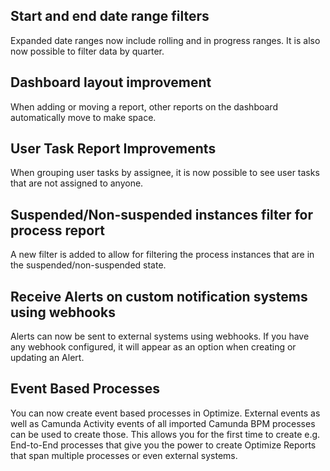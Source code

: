 ## Start and end date range filters

Expanded date ranges now include rolling and in progress ranges. It is also now possible to filter data by quarter.

## Dashboard layout improvement

When adding or moving a report, other reports on the dashboard automatically move to make space.

## User Task Report Improvements

When grouping user tasks by assignee, it is now possible to see user tasks that are not assigned to anyone.

## Suspended/Non-suspended instances filter for process report

 A new filter is added to allow for filtering the process instances that are in the suspended/non-suspended state. 

## Receive Alerts on custom notification systems using webhooks

Alerts can now be sent to external systems using webhooks. If you have any webhook configured, it will appear as an option when creating or updating an Alert.

## Event Based Processes

You can now create event based processes in Optimize. External events as well as Camunda Activity events of all imported Camunda BPM processes can be used to create those.
This allows you for the first time to create e.g. End-to-End processes that give you the power to create Optimize Reports that span multiple processes or even external systems.